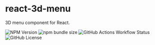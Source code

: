 # react-3d-menu

3D menu component for React.

![NPM Version](https://img.shields.io/npm/v/react-3d-menu?style=flat-square&logo=npm)
![npm bundle size](https://img.shields.io/bundlephobia/minzip/react-3d-menu?style=flat-square)
![GitHub Actions Workflow Status](https://img.shields.io/github/actions/workflow/status/shalldie/react-3d-menu/ci.yml?style=flat-square&logo=github)
![GitHub License](https://img.shields.io/github/license/shalldie/react-3d-menu?style=flat-square)
